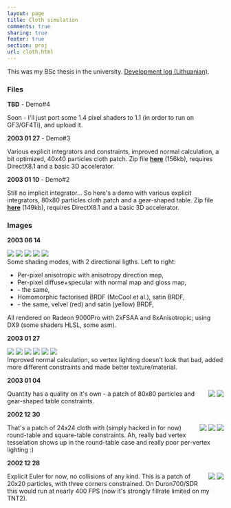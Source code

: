 ```yaml
---
layout: page
title: Cloth simulation
comments: true
sharing: true
footer: true
section: proj
url: cloth.html
---
```


<p>This was my BSc thesis in the university. <A href="clothLog.html">Development log (Lithuanian)</A>.</p>

<h3>Files</h3>

<p><strong>TBD</strong> - Demo#4</P>
<p>
Soon - I'll just port some 1.4 pixel shaders to 1.1 (in order to run on GF3/GF4Ti), and upload it.
</p>

<p><strong>2003 01 27</strong> - Demo#3</P>
<p>
Various explicit integrators and constraints, improved normal calculation,
a bit optimized, 40x40 particles cloth patch.
Zip file <A href="files/cloth/clothsim-0126.zip"><strong>here</strong></A> (156kb), requires
DirectX8.1 and a basic 3D accelerator.
</p>


<p><strong>2003 01 10</strong> - Demo#2</P>
<p>
Still no implicit integrator... So here's a demo with various explicit integrators,
80x80 particles cloth patch and a gear-shaped table.
Zip file <A href="files/cloth/clothsim-0110.zip"><strong>here</strong></A> (149kb), requires
DirectX8.1 and a basic 3D accelerator.
</p>



<h3>Images</h3>

<p clear="all"><strong>2003 06 14</strong></P>
<A href="img/cloth/030614-1.jpg"><img src="img/cloth/tn/030614-1.jpg"></A>
<A href="img/cloth/030614-2.jpg"><img src="img/cloth/tn/030614-2.jpg"></A>
<A href="img/cloth/030614-3.jpg"><img src="img/cloth/tn/030614-3.jpg"></A>
<A href="img/cloth/030614-4.jpg"><img src="img/cloth/tn/030614-4.jpg"></A>
<A href="img/cloth/030614-5.jpg"><img src="img/cloth/tn/030614-5.jpg"></A>
<br>
Some shading modes, with 2 directional ligths. Left to right:
<ul>
<li>Per-pixel anisotropic with anisotropy direction map,</li>
<li>Per-pixel diffuse+specular with normal map and gloss map,</li>
<li>- the same,</li>
<li>Homomorphic factorised BRDF (McCool et al.), satin BRDF,</li>
<li>- the same, velvel (red) and satin (yellow) BRDF,</li>
</ul>
All rendered on Radeon 9000Pro with 2xFSAA and 8xAnisotropic; using DX9 (some shaders HLSL, some asm).
<br>


<p clear="all"><strong>2003 01 27</strong></P>
<A href="img/cloth/030124-1.jpg"><img src="img/cloth/tn/030124-1.jpg"></A>
<A href="img/cloth/030124-2.jpg"><img src="img/cloth/tn/030124-2.jpg"></A>
<A href="img/cloth/030124-3.jpg"><img src="img/cloth/tn/030124-3.jpg"></A>
<A href="img/cloth/030124-4.png"><img src="img/cloth/tn/030124-4.jpg"></A>
<A href="img/cloth/030124-5.jpg"><img src="img/cloth/tn/030124-5.jpg"></A>
<A href="img/cloth/030124-6.png"><img src="img/cloth/tn/030124-6.jpg"></A>
<br>
Improved normal calculation, so vertex lighting doesn't look that bad, added
more different constraints and made better texture/material.
<br>


<p clear="all"><strong>2003 01 04</strong></P>
<p>
<div style="float: right">
<A href="img/cloth/030104-1.jpg"><img src="img/cloth/tn/030104-1.jpg"></A>
<A href="img/cloth/030104-2.png"><img src="img/cloth/tn/030104-2.jpg"></A>
</div>
Quantity has a quality on it's own - a patch of 80x80 particles and gear-shaped
table constraints.
</p>


<p clear="all"><strong>2002 12 30</strong></P>
<p>
<div style="float: right">
<A href="img/cloth/021230-1.jpg"><img src="img/cloth/tn/021230-1.jpg"></A>
<A href="img/cloth/021230-2.jpg"><img src="img/cloth/tn/021230-2.jpg"></A>
<A href="img/cloth/021230-3.png"><img src="img/cloth/tn/021230-3.jpg"></A>
</div>
That's a patch of 24x24 cloth with (simply hacked in for now) round-table and
square-table constraints. Ah, really bad vertex tesselation shows up in the round-table
case and really poor per-vertex lighting :)
</p>

<p clear="all"><strong>2002 12 28</strong></P>
<p>
<div style="float: right">
<A href="img/cloth/021228-1.jpg"><img src="img/cloth/tn/021228-1.jpg"></A>
<A href="img/cloth/021228-2.jpg"><img src="img/cloth/tn/021228-2.jpg"></A>
</div>
Explicit Euler for now, no collisions of any kind. This is a patch of 20x20
particles, with three corners constrained. On Duron700/SDR this would run
at nearly 400 FPS (now it's strongly fillrate limited on my TNT2).
</p>

